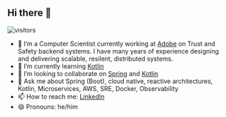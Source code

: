 ## Hi there 👋

![visitors](https://visitor-badge.laobi.icu/badge?page_id=afranken.afranken)

<!--
**afranken/afranken** is a ✨ _special_ ✨ repository because its `README.md` (this file) appears on your GitHub profile.

Here are some ideas to get you started:
-->
- 🔭 I’m a Computer Scientist currently working at [Adobe](https://www.adobe.com) on Trust and Safety backend systems. I have many years of experience designing and delivering scalable, resilent, distributed systems.
- 🌱 I’m currently learning [Kotlin](https://kotlinlang.org/)
- 👯 I’m looking to collaborate on [Spring](https://spring.io/) and [Kotlin](https://kotlinlang.org/)
- 💬 Ask me about Spring (Boot), cloud native, reactive architectures, Kotlin, Microservices, AWS, SRE, Docker, Observability
- 📫 How to reach me: [LinkedIn](https://www.linkedin.com/in/arnefranken/)
- 😄 Pronouns: he/him
